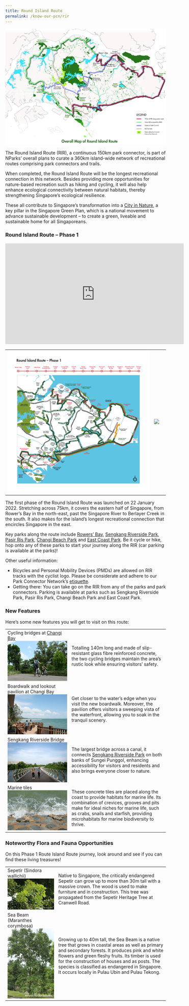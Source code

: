 ```yaml
---
title: Round Island Route
permalink: /know-our-pcn/rir
---
```

![Alt text for image on Isomer site](/images/RIR%20map.jpg)



The Round Island Route (RIR), a continuous 150km park connector, is part of NParks’ overall plans to curate a 360km island-wide network of recreational routes comprising park connectors and trails.

When completed, the Round Island Route will be the longest recreational connection in this network. Besides providing more opportunities for nature-based recreation such as hiking and cycling, it will also help enhance ecological connectivity between natural habitats, thereby strengthening Singapore’s ecological resilience.

These all contribute to Singapore’s transformation into a [City in Nature](https://www.nparks.gov.sg/about-us/city-in-nature), a key pillar in the Singapore Green Plan, which is a national movement to advance sustainable development – to create a green, liveable and sustainable home for all Singaporeans. 

### Round Island Route – Phase 1

<iframe width="560" height="315" src="https://www.youtube.com/embed/kSjn-1riKT4" title="YouTube video player" frameborder="0" allow="accelerometer; autoplay; clipboard-write; encrypted-media; gyroscope; picture-in-picture" allowfullscreen></iframe>




|  |  |  |
| -------- | -------- | -------- |
| ![RIR Phase 1](/images/RIR_Phase_1.png)     |  ![](/images/Round%20Island%20Route%20Phase%201.png)  |     |


The first phase of the Round Island Route was launched on 22 January 2022. Stretching across 75km, it covers the eastern half of Singapore, from Rower’s Bay in the north-east, past the Singapore River to Berlayer Creek in the south. It also makes for the island’s longest recreational connection that encircles Singapore in the east.

Key parks along the route include [Rowers’ Bay](https://www.nparks.gov.sg/gardens-parks-and-nature/parks-and-nature-reserves/lower-seletar-reservoir-park/rowers-bay), [Sengkang Riverside Park](https://www.nparks.gov.sg/gardens-parks-and-nature/parks-and-nature-reserves/sengkang-riverside-park), [Pasir Ris Park](https://www.nparks.gov.sg/gardens-parks-and-nature/park-connector-network/pasir-ris-park), [Changi Beach Park](https://www.nparks.gov.sg/gardens-parks-and-nature/park-connector-network/changi-beach-park) and [East Coast Park](https://www.nparks.gov.sg/gardens-parks-and-nature/park-connector-network/east-coast-park). Be it cycle or hike, hop onto any of these parks to start your journey along the RIR (car parking is available at the parks)!

Other useful information:

* Bicycles and Personal Mobility Devices (PMDs) are allowed on RIR tracks with the cyclist logo. Please be considerate and adhere to our Park Connector Network’s [etiquette](https://www.nparks.gov.sg/gardens-parks-and-nature/dos-and-donts/pcn-etiquette). 
* Getting there:
You can take go on the RIR from any of the parks and park connectors. Parking is available at parks such as Sengkang Riverside Park, Pasir Ris Park, Changi Beach Park and East Coast Park.

### New Features
Here’s some new features you will get to visit on this route:

|  | | 
| -------- | -------- | 
| Cycling bridges at [Changi Bay](https://www.nparks.gov.sg/gardens-parks-and-nature/park-connector-network/changi-bay-pc)![Alt text for image on Isomer site](/images/changi%20bay%20cycling.jpg)| Totalling 140m long and made of slip-resistant glass fibre reinforced concrete, the two cycling bridges maintain the area’s rustic look while ensuring visitors’ safety. |
| Boardwalk and lookout pavilion at Changi Bay ![Alt text for image on Isomer site](/images/3LPA5658.JPG) | Get closer to the water’s edge when you visit the new boardwalk. Moreover, the pavilion offers visitors a sweeping vista of the waterfront, allowing you to soak in the tranquil scenery. |
| Sengkang Riverside Bridge ![Alt text for image on Isomer site](/images/3LPA5686.JPG) | The largest bridge across a canal, it connects [Sengkang Riverside Park](https://www.nparks.gov.sg/gardens-parks-and-nature/parks-and-nature-reserves/sengkang-riverside-park) on both banks of Sungei Punggol, enhancing accessibility for visitors and residents and also brings everyone closer to nature. |
| Marine tiles ![Alt text for image on Isomer site](/images/Sengkang%20Riverside%20Bridge.jpg) | These concrete tiles are placed along the coast to provide habitats for marine life. Its combination of crevices, grooves and pits make for ideal niches for marine life, such as crabs, snails and starfish, providing microhabitats for marine biodiversity to thrive. |

### Noteworthy Flora and Fauna Opportunities
On this Phase 1 Route Island Route journey, look around and see if you can find these living treasures!

| |  |
| -------- | -------- | 
| Sepetir (Sindora wallichii) ![Alt text for image on Isomer site](/images/3LPA5693.JPG) | Native to Singapore, the critically endangered Sepetir can grow up to more than 30m tall with a massive crown. The wood is used to make furniture and in construction. This tree was propagated from the Sepetir Heritage Tree at Cranwell Road. | 
| Sea Beam (Maranthes corymbosa) ![Alt text for image on Isomer site](/images/sea%20beam.jpg) | Growing up to 40m tall, the Sea Beam is a native tree that grows in coastal areas as well as primary and secondary forests. It produces pink and white flowers and green fleshy fruits. Its timber is used for the construction of houses and as posts. The species is classified as endangered in Singapore. It occurs locally in Pulau Ubin and Pulau Tekong.